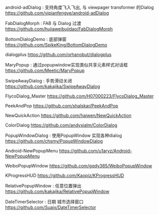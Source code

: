 android-adDialog : 支持角度飞入飞出, 与 viewpager transformer 的Dialog
https://github.com/yipianfengye/android-adDialog

FabDialogMorph : FAB 与 Dialog 过渡
https://github.com/hujiaweibujidao/FabDialogMorph

BottomDialogDemo : 底部弹窗
https://github.com/SpikeKing/BottomDialogDemo

dialogplus
https://github.com/orhanobut/dialogplus

MaryPopup : 通过popupwindow实现类似共享元素样式对话框
https://github.com/Meetic/MaryPopup

SwipeAwayDialog : 手势滑动关闭
https://github.com/kakajika/SwipeAwayDialog

FlycoDialog_Master
https://github.com/H07000223/FlycoDialog_Master

PeekAndPop
https://github.com/shalskar/PeekAndPop

NewQuickAction
https://github.com/haiwen/NewQuickAction

ColorDialog
https://github.com/andyxialm/ColorDialog

PopupWindowDialog : 使用PopupWindow 实现各种dialog
https://github.com/chsmy/PopupWindowDialog

Android-NewPopupMenu
https://github.com/u1aryz/Android-NewPopupMenu

WeiboPopupWindow
https://github.com/gqdy365/WeiboPopupWindow

KProgressHUD
https://github.com/Kaopiz/KProgressHUD

RelativePopupWindow : 任意位置弹出
https://github.com/kakajika/RelativePopupWindow

DateTimerSelector : 日期 城市选择窗口
https://github.com/Suaix/DateTimerSelector
